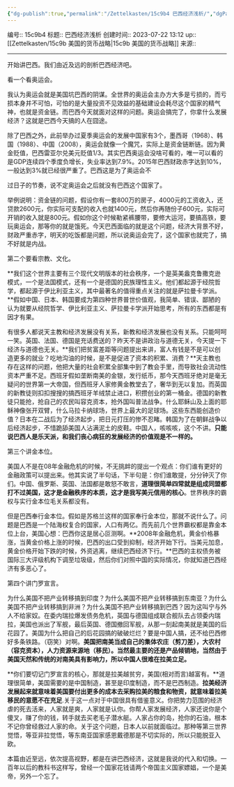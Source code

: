 ```yaml
---
{"dg-publish":true,"permalink":"/Zettelkasten/15c9b4 巴西经济浅析/","dgPassFrontmatter":true}
---
```


编号:: 15c9b4
标题:: 巴西经济浅析
创建时间:: 2023-07-22 13:12
up:: [[Zettelkasten/15c9b 美国的货币战略\|15c9b 美国的货币战略]]
来源:: 

---
开始讲巴西。我们由近及远的剖析巴西经济吧。

看一个看奥运会。

我认为奥运会就是美国坑巴西的阴谋。全世界的奥运会主办方大多是亏损的，而亏损本身并不可怕，可怕的是大量投资不见效益的基础建设会耗尽这个国家的精气神，也就是资金链。而巴西今天就面对这样的问题。奥运会搞完了，你拿什么发展经济？这就是巴西今天搞的人在囧途。

除了巴西之外，此前举办过夏季奥运会的发展中国家有3个，墨西哥（1968）、韩国（1988）、中国（2008），奥运会就像一个魔咒，实际上是资金链断链。因为黄金贬值，巴西雷亚尔兑美元贬值1/3。其实巴西奥运会没啥可看的，唯一可以看的是GDP连续四个季度负增长，失业率达到7.9%。2015年巴西财政赤字达到10%，一般达到3%就已经很严重了。巴西这是为了奥运会不

过日子的节奏，说不定奥运会之后就没有巴西这个国家了。

举例说明：资金链的问题，假设你有一套800万的房子，4000元的工资收入，还贷款2600元，你实际可支配的收入也就1400元，然后你再随份子600元，实际可开销的收入就是800元。假如你这个时候勒紧裤腰带，要修大运河，要搞高铁，要玩奥运会，那等你的就是饿死。今天巴西面临的就是这个问题，经济大背景不好，财政严重赤字，明天的吃饭都是问题，所以说奥运会完了，这个国家也就完了，搞不好就是内战。

第二个要看宗教、文化。

**我们这个世界主要有三个现代文明版本的社会秩序，一个是英美盎克鲁撒克逊模式，一个是法国模式，还有一个是德国的民族理性主义。他们都起源于经院哲学，都起源于伊比利亚主义，其中最著名的值得重点关注的就是萨拉曼卡学派。**假如中国、日本、韩国要成为第四种世界普世价值观，我简单、错误、鄙陋的认为就要从经院哲学、伊比利亚主义、萨拉曼卡学派开始思考，所有的东西都是有因才有果。

有很多人都说天主教和经济发展没有关系，新教和经济发展也没有关系。只能呵呵一笑。英国、法国、德国是充话费送的？昨天不是讲政治与道德无关，今天提一下经济与道德也无关。**我们把贫富差距等问题提出来讲，富人有钱是不是可以创造更多的就业？吃地沟油的时候，是不是促进了资本的积累、消费？**天主教也存在这样的问题，他把大量的社会积累全部集中到了教会手里，而导致社会流动性资本严重不足。西班牙假如垄断南美的金银，发行纸币，那今天西班牙绝对是毫无疑问的世界第一大帝国，但西班牙人家修黄金教堂去了，奢华到无以复加。而英国的新教徒则扣扣搜搜的搞西班牙羊绒禁止进口，积攒创业的第一桶金。德国的新教徒只能抢，抢自己的农民叫容克资本，抢外国叫普法战争。什么耶稣山及上面的耶稣神像张开双臂，什么马拉卡纳球场，世界上最大的足球场。这些东西能创造价值？日本在二战后为了经济起步，把日元打压的惨不忍睹。韩国为了在朝鲜战争以后经济起步，不惜跪舔美国人沾满泥土的皮鞋。中国人，咳咳咳，这个不讲。**只能说巴西人是乐天派，和我们丧心病狂的发展经济的价值观是不一样的。**

第三个讲金本位。

美国人不是在08年金融危机的时候，不无挑衅的提出一个观点：你们谁有更好的金融政策可以提出来。他其实说了半句话，下半句是：你们谁敢提，分分钟灭了你们。中国、俄罗斯、英国、法国都是敢怒不敢言，**道理很简单四常就是组成同盟都打不过美国，这才是金融秩序的本质，这才是我写美元信用的核心**。世界秩序的霸权与实行金本位毛关系都没有。

但是巴西奉行金本位。假如是苏格兰这样的国家奉行金本位，那就不说什么了。问题是巴西是一个陆海权复合的国家，人口有两亿。而先前几个世界霸权都是靠金本位上台，美国心想：巴西你这是居心叵测啊。**2008年金融危机，黄金价格暴涨，当黄金价格上涨的时候，巴西的出口受到抑制，经济开始下行。当美元加息，黄金价格开始下跌的时候，外资逃离，继续巴西经济下行。**巴西的主权债务被国际三大评级机构下调至垃圾级，然后你们对照中国的实际情况，你就知道巴西经济有多恶心了。

第四个讲门罗宣言。

为什么美国不把产业转移搞到印度？为什么美国不把产业转移搞到东南亚？为什么美国不把产业转移搞到非洲？为什么美国不把产业转移搞到巴西？因为这叫宁与外人不给家奴。在委内瑞拉爆发债务危机，英国与德国组成联合舰队去占领委内瑞拉，美国也派出了军舰，最后英国、德国撤回军舰，从那一刻起南美就是美国的后花园了。美国为什么把自己的后花园搞的破破烂烂？要是中国人搞，还不给巴西修好多条铁路。（窃笑）对啊。**美国把南美当成自己的集体农庄（剪刀差），大农村（容克资本），人力资源来源地（移民）。当然最主要的还是产品倾销地，当然由于美国天然和传统的对南美具有影响力，所以中国人很难在拉美立足。**

**你们要切记门罗宣言的核心，那就是拉美越贫穷，美国(相对而言)越富有。**道理很简单，美国需要的是中国制造，甚至是印度制造，而不是巴西制造。**拉美经济发展起来就意味着美国要付出更多的成本去采购拉美的粮食和物资，就意味着拉美移民的意愿不在充足**.关于这一点对于中国很具有借鉴意义。你把势力范围的经济虐的死去活来，人家就是爽，人家就是认你。你帮人家发展经济，人家还说你是个傻叉，赚了你的钱，转手就去买老毛子潜水艇。人家占你的岛，抢你的石油，根本不记你曾经救过人家的命。关于这个问题，日本人以前就面临过。那种等第三世界觉悟，等亚非拉觉悟，等东南亚国家感恩戴德那是不切实际的，所以只能脱亚入欧。

本篇由近至远，依次提高视野，都是在讲巴西经济，这就是我说的代入和切换。一百年以后的教科书这样写，曾经一个国家花钱请两个帝国主义国家嫖娼，一个是美帝，另外一个忘了。